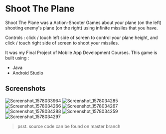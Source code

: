 # Shoot The Plane

Shoot The Plane was a Action-Shooter Games about your plane (on the left) shooting enemy's plane (on the right) using infinite missiles that you have.

Controls : click / touch left side of screen to control your plane height, and click / touch right side of screen to shoot your missiles.

It was my Final Project of Mobile App Development Courses.
This game is built using :
- Java
- Android Studio

## Screenshots
![Screenshot_1578033964](https://user-images.githubusercontent.com/48901714/190986031-41b5d02c-111d-44a2-a063-652610c849b2.png)
![Screenshot_1578034285](https://user-images.githubusercontent.com/48901714/190986061-ba19d051-95da-48d4-8d14-809ce21e2dc8.png)
![Screenshot_1578034266](https://user-images.githubusercontent.com/48901714/190986073-3577c0cc-1f27-4765-89d7-7f932207f9bc.png)
![Screenshot_1578034267](https://user-images.githubusercontent.com/48901714/190986087-e18f86d2-9360-440e-acee-0db9042ab569.png)
![Screenshot_1578034288](https://user-images.githubusercontent.com/48901714/190986097-435d8daf-6b71-4b1f-beeb-73f949037be2.png)
![Screenshot_1578034259](https://user-images.githubusercontent.com/48901714/190986113-21b7a657-605a-49f9-b16e-ee27a6b7ab09.png)
![Screenshot_1578034297](https://user-images.githubusercontent.com/48901714/190986139-679c3853-7aef-4c4b-803b-a74366840f10.png)

> psst. source code can be found on master branch
